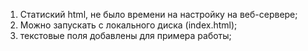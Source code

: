 1) Статиский html, не было времени на настройку на веб-сервере;
2) Можно запускать с локального диска (index.html);
3) текстовые поля добавлены для примера работы;